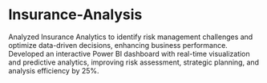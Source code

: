 # Insurance-Analysis
Analyzed Insurance Analytics to identify risk management challenges and optimize data-driven decisions, enhancing business performance. Developed an interactive Power BI dashboard with real-time visualization and predictive analytics, improving risk assessment, strategic planning, and analysis efficiency by 25%.
